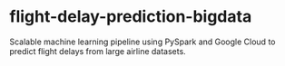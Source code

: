 # flight-delay-prediction-bigdata
Scalable machine learning pipeline using PySpark and Google Cloud to predict flight delays from large airline datasets.
